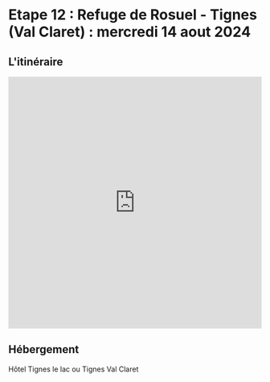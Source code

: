 # Etape 12 : Refuge de Rosuel - Tignes (Val Claret) : mercredi 14 aout 2024

## L'itinéraire

<iframe src="https://gpx.studio/?state=%7B%22ids%22:%5B%2214b83lfaIXg-d7WsDoel4t-vKR49pyxgE%22%5D%7D&embed&distance" width="100%" height="500" frameborder="0" allowfullscreen><p><a href="https://gpx.studio/?state=%7B%22ids%22:%5B%2214b83lfaIXg-d7WsDoel4t-vKR49pyxgE%22%5D%7D"></a></p></iframe>

## Hébergement
Hôtel Tignes le lac ou Tignes Val Claret

